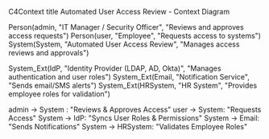 
C4Context
  title Automated User Access Review - Context Diagram

  Person(admin, "IT Manager / Security Officer", "Reviews and approves access requests")
  Person(user, "Employee", "Requests access to systems")
  System(System, "Automated User Access Review", "Manages access reviews and approvals")

  System_Ext(IdP, "Identity Provider (LDAP, AD, Okta)", "Manages authentication and user roles")
  System_Ext(Email, "Notification Service", "Sends email/SMS alerts")
  System_Ext(HRSystem, "HR System", "Provides employee roles for validation")

  admin -> System : "Reviews & Approves Access"
  user -> System: "Requests Access"
  System -> IdP: "Syncs User Roles & Permissions"
  System -> Email: "Sends Notifications"
  System -> HRSystem: "Validates Employee Roles"

